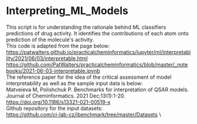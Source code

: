 # Interpreting_ML_Models
This script is for understanding the rationale behind ML classifiers predictions of drug activity.
It identifies the contributions of each atom onto prediction of the molecule's activity. \
This code is adapted from the page below: \
https://patwalters.github.io/practicalcheminformatics/jupyter/ml/interpretability/2021/06/03/interpretable.html \
https://github.com/PatWalters/practicalcheminformatics/blob/master/_notebooks/2021-06-03-interpretable.ipynb \
The reference paper for the idea of the critical assessment of model interpretability as well as the sample input data is below: \
Matveieva M, Polishchuk P. Benchmarks for interpretation of QSAR models. Journal of Cheminformatics. 2021 Dec;13(1):1-20. https://doi.org/10.1186/s13321-021-00519-x \
Github repository for the input datasets: \
https://github.com/ci-lab-cz/ibenchmark/tree/master/Datasets \
